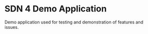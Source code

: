 # SDN 4 Demo Application

Demo application used for testing and demonstration of features and issues.